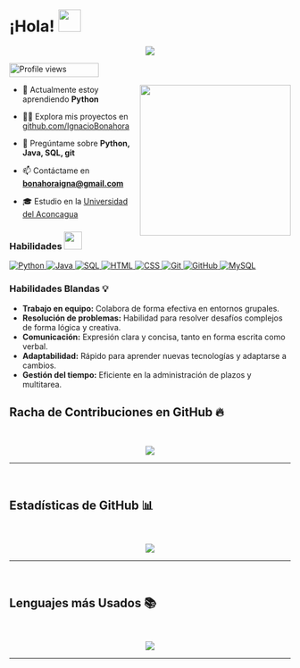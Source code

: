 <h1> ¡Hola! <img src="https://raw.githubusercontent.com/MartinHeinz/MartinHeinz/master/wave.gif" width="40px"> </h1>
<p align='center'>
<img src="https://readme-typing-svg.herokuapp.com?color=%2336BCF7&size=25&center=true&vCenter=true&width=433&height=75&lines=Soy+Ignacio+Bonahora;Desarrollador+backend">
</p>
<img src="https://komarev.com/ghpvc/?username=IgnacioBonahora&label=Visitas%20al%20perfil&color=0047AB&style=plastic" alt="Profile views" height=25px, width=160px/> 

<img align="right" src="https://media.giphy.com/media/QvpqTCiEcwtvx6wwJK/giphy.gif" width="270" height="270" frameBorder="0" class="giphy-embed" allowFullScreen></img>

- 🌱 Actualmente estoy aprendiendo **Python**

- 👨‍💻 Explora mis proyectos en [github.com/IgnacioBonahora](https://github.com/IgnacioBonahora)

- 💬 Pregúntame sobre **Python, Java, SQL, git**

- 📫 Contáctame en **bonahoraigna@gmail.com**

- 🎓 Estudio en la [Universidad del Aconcagua](https://www.uda.edu.ar)

### Habilidades <img src="https://media2.giphy.com/media/QssGEmpkyEOhBCb7e1/giphy.gif?cid=ecf05e47a0n3gi1bfqntqmob8g9aid1oyj2wr3ds3mg700bl&rid=giphy.gif" width=32px>

<!-- Lenguajes de Programación -->

<a href="https://www.python.org/" target="_blank">
  <img alt="Python" src="https://img.shields.io/badge/Python-3776AB?style=for-the-badge&logo=python&logoColor=white">
</a>

<a href="https://www.java.com/" target="_blank">
  <img alt="Java" src="https://img.shields.io/badge/Java-ED8B00?style=for-the-badge&logo=java&logoColor=white">
</a>

<a href="https://www.microsoft.com/en-us/sql-server" target="_blank">
  <img alt="SQL" src="https://img.shields.io/badge/SQL-CC2927?style=for-the-badge&logo=microsoft%20sql%20server&logoColor=white">
</a>

<!-- Desarrollo Web -->

<a href="https://www.w3schools.com/html/" target="_blank">
  <img alt="HTML" src="https://img.shields.io/badge/HTML5-E34F26?style=for-the-badge&logo=html5&logoColor=white">
</a>

<a href="https://www.w3schools.com/css/" target="_blank">
  <img alt="CSS" src="https://img.shields.io/badge/CSS3-1572B6?style=for-the-badge&logo=css3&logoColor=white">
</a>

<!-- Herramientas -->
<a href="https://git-scm.com/" target="_blank">
  <img alt="Git" src="https://img.shields.io/badge/Git-F05032?style=for-the-badge&logo=git&logoColor=white">
</a>

<a href="https://github.com/" target="_blank">
  <img alt="GitHub" src="https://img.shields.io/badge/GitHub-181717?style=for-the-badge&logo=github&logoColor=white">
</a>

<!-- Base de datos -->
<a href="https://www.mysql.com/" target="_blank">
  <img alt="MySQL" src="https://img.shields.io/badge/MySQL-4479A1?style=for-the-badge&logo=mysql&logoColor=white">
</a>

### Habilidades Blandas 💡

- **Trabajo en equipo:** Colabora de forma efectiva en entornos grupales.
- **Resolución de problemas:** Habilidad para resolver desafíos complejos de forma lógica y creativa.
- **Comunicación:** Expresión clara y concisa, tanto en forma escrita como verbal.
- **Adaptabilidad:** Rápido para aprender nuevas tecnologías y adaptarse a cambios.
- **Gestión del tiempo:** Eficiente en la administración de plazos y multitarea.

## Racha de Contribuciones en GitHub 🔥 
<br>
<p align='center'><img src="https://github-readme-streak-stats.herokuapp.com?user=IgnacioBonahora&theme=black-ice&hide_border=true&date_format=M%20j%5B%2C%20Y%5D"></p>

<hr><br>

## Estadísticas de GitHub 📊
<br>
<p align='center'>
<img src="https://github-readme-stats.vercel.app/api?username=IgnacioBonahora&show_icons=true&theme=github_dark">
</p>
<hr>
<br>

## Lenguajes más Usados 📚
<br>
<p align='center'>
<img src="https://github-readme-stats.anuraghazra1.vercel.app/api/top-langs/?username=IgnacioBonahora&theme=dark&hide_border=true&no-bg=true&no-frame=true&langs_count=10">
</p>
<hr>
<br>
